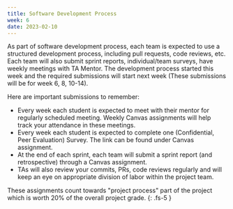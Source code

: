 ```yaml
---
title: Software Development Process  
week: 6
date: 2023-02-10
---
```

As part of software development process, each team is expected to use a structured development process, including pull requests, code reviews, etc. Each team will also submit sprint reports, individual/team surveys, have weekly meetings with TA Mentor. The development process started this week and the required submissions will start next week (These submissions will be for week 6, 8, 10-14). 

Here are important submissions to remember:
* Every week each student is expected to meet with their mentor for regularly scheduled meeting. Weekly Canvas assignments will help track your attendance in these meetings.
* Every week each student is expected to complete one (Confidential, Peer Evaluation) Survey. The link can be found under Canvas assignment. 
* At the end of each sprint, each team will submit a sprint report (and retrospective) through a Canvas assignment.
* TAs will also review your commits, PRs, code reviews regularly and will keep an eye on appropriate division of labor within the project team.

These assignments count towards "project process" part of the project which is worth 20% of the overall project grade. 
{: .fs-5 }
